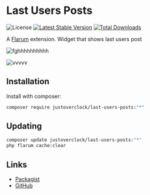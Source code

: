 # Last Users Posts

![License](https://img.shields.io/badge/license-MIT-blue.svg) [![Latest Stable Version](https://img.shields.io/packagist/v/justoverclock/last-users-posts.svg)](https://packagist.org/packages/justoverclock/last-users-posts) [![Total Downloads](https://img.shields.io/packagist/dt/justoverclock/last-users-posts.svg)](https://packagist.org/packages/justoverclock/last-users-posts)

A [Flarum](http://flarum.org) extension. Widget that shows last users post

![fghhhhhhhhhh](https://user-images.githubusercontent.com/79002016/131965451-bf1c5227-6767-46ac-a171-b810052d9d80.png)

![vvvvv](https://user-images.githubusercontent.com/79002016/131965458-8a962122-4db6-434f-b0c4-33221c4370e3.png)

## Installation

Install with composer:

```sh
composer require justoverclock/last-users-posts:"*"
```

## Updating

```sh
composer update justoverclock/last-users-posts:"*"
php flarum cache:clear
```

## Links

- [Packagist](https://packagist.org/packages/justoverclock/last-users-posts)
- [GitHub](https://github.com/justoverclockl/last-users-posts)
